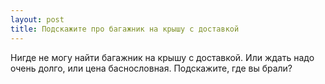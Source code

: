 ```yaml
---
layout: post 
title: Подскажите про багажник на крышу с доставкой 
--- 
```

Нигде не могу найти багажник на крышу с доставкой. Или ждать надо очень долго, или цена баснословная. Подскажите, где вы брали?